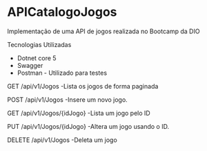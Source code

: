 # APICatalogoJogos
Implementação de uma API de jogos realizada no Bootcamp da DIO 

Tecnologias Utilizadas

- Dotnet core 5
- Swagger
- Postman - Utilizado para testes


GET /api/v1/Jogos            -Lista os jogos de forma paginada

POST /api/v1/Jogos           -Insere um novo  jogo.

GET /api/v1/Jogos/{idJogo}   -Lista um jogo pelo ID

PUT /api/v1/Jogos/{idJogo}   -Altera  um jogo usando o ID.

DELETE /api/v1/Jogos         -Deleta um jogo
